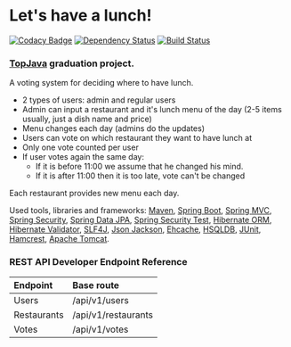 # Let's have a lunch!

[![Codacy Badge](https://api.codacy.com/project/badge/Grade/8a7ef2521d7d43d98e4f8fb1a6783853)](https://www.codacy.com/app/gml-jackson/LetsHaveALunch?utm_source=github.com&amp;utm_medium=referral&amp;utm_content=jacksn/LetsHaveALunch&amp;utm_campaign=Badge_Grade)
[![Dependency Status](https://dependencyci.com/github/jacksn/LetsHaveALunch/badge)](https://dependencyci.com/github/jacksn/LetsHaveALunch)
[![Build Status](https://travis-ci.org/jacksn/LetsHaveALunch.svg?branch=master)](https://travis-ci.org/jacksn/LetsHaveALunch)

### <a href="http://javawebinar.ru/topjava/">TopJava</a> graduation project.

A voting system for deciding where to have lunch.

 * 2 types of users: admin and regular users
 * Admin can input a restaurant and it's lunch menu of the day (2-5 items usually, just a dish name and price)
 * Menu changes each day (admins do the updates)
 * Users can vote on which restaurant they want to have lunch at
 * Only one vote counted per user
 * If user votes again the same day:
    - If it is before 11:00 we assume that he changed his mind.
    - If it is after 11:00 then it is too late, vote can't be changed

Each restaurant provides new menu each day.

Used tools, libraries and frameworks:
 <a href="http://maven.apache.org/">Maven</a>,
 <a href="http://projects.spring.io/spring-boot/">Spring Boot</a>,
 <a href="http://docs.spring.io/spring/docs/current/spring-framework-reference/html/mvc.html">Spring MVC</a>,
 <a href="http://projects.spring.io/spring-security/">Spring Security</a>,
 <a href="http://projects.spring.io/spring-data-jpa/">Spring Data JPA</a>,
 <a href="http://spring.io/blog/2014/05/07/preview-spring-security-test-method-security">Spring Security Test</a>,
 <a href="http://hibernate.org/orm/">Hibernate ORM</a>,
 <a href="http://hibernate.org/validator/">Hibernate Validator</a>,
 <a href="http://www.slf4j.org/">SLF4J</a>,
 <a href="https://github.com/FasterXML/jackson">Json Jackson</a>,
 <a href="http://ehcache.org">Ehcache</a>,
 <a href="http://hsqldb.org//">HSQLDB</a>,
 <a href="http://junit.org/">JUnit</a>,
 <a href="http://hamcrest.org/JavaHamcrest/">Hamcrest</a>,
 <a href="http://tomcat.apache.org/">Apache Tomcat</a>.

### REST API Developer Endpoint Reference
| Endpoint    |     Base route      |
|:----------- |:------------------- |
| Users       | /api/v1/users       |
| Restaurants | /api/v1/restaurants |
| Votes       | /api/v1/votes       |